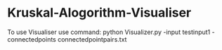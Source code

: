 # Kruskal-Alogorithm-Visualiser
To use Visualiser use command:
python Visualizer.py -input testinput1 -connectedpoints connectedpointpairs.txt 

